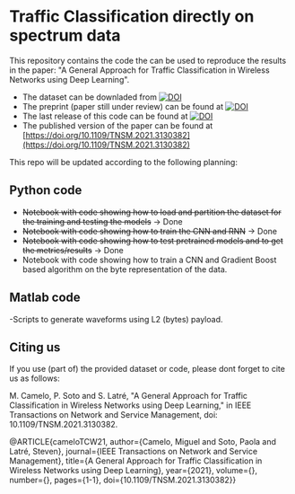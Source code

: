 # Traffic Classification directly on spectrum data
This repository contains the code the can be used to reproduce the results in the paper: "A General Approach for Traffic Classification in Wireless Networks using Deep Learning".  
- The dataset can be downladed from [![DOI](https://zenodo.org/badge/DOI/10.5281/zenodo.5208201.svg)](https://doi.org/10.5281/zenodo.5208201)
- The preprint (paper still under review) can be found at [![DOI](https://zenodo.org/badge/DOI/10.5281/zenodo.5236573.svg)](https://doi.org/10.5281/zenodo.5236573)
- The last release of this code can be found at [![DOI](https://zenodo.org/badge/396962821.svg)](https://zenodo.org/badge/latestdoi/396962821)
- The published version of the paper can be found at [https://doi.org/10.1109/TNSM.2021.3130382](https://doi.org/10.1109/TNSM.2021.3130382)

This repo will be updated according to the following planning:  

## Python code  
- ~~Notebook with code showing how to load and partition the dataset for the training and testing the models~~ -> Done
- ~~Notebook with code showing how to train the CNN and RNN~~ -> Done
- ~~Notebook with code showing how to test pretrained models and to get the metrics/results~~ -> Done
- Notebook with code showing how to train a CNN and Gradient Boost based algorithm on the byte representation of the data.

## Matlab code
-Scripts to generate waveforms using L2 (bytes) payload.  


## Citing us
If you use (part of) the provided dataset or code, please dont forget to cite us as follows:  

M. Camelo, P. Soto and S. Latré, "A General Approach for Traffic Classification in Wireless Networks using Deep Learning," in IEEE Transactions on Network and Service Management, doi: 10.1109/TNSM.2021.3130382.

@ARTICLE{cameloTCW21,
  author={Camelo, Miguel and Soto, Paola and Latré, Steven},
  journal={IEEE Transactions on Network and Service Management}, 
  title={A General Approach for Traffic Classification in Wireless Networks using Deep Learning}, 
  year={2021},
  volume={},
  number={},
  pages={1-1},
  doi={10.1109/TNSM.2021.3130382}}
